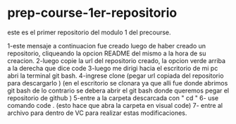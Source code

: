 # prep-course-1er-repositorio
este es el primer repositorio del modulo 1 del precourse.

1-este mensaje a continuacion fue creado luego de haber creado un repositorio, cliqueando la opcion README del mismo a la hora de su creacion.
2-luego copie la url del repositorio creado, la opcion verde arriba a la derecha que dice code
3-luego me dirigi hacia el escritorio de mi pc abri la terminal git bash.
4-ingrese clone (pegar url copiada del repositorio para descargarlo ) (en el escritorio se clonara ya que alli fue donde abrimos git bash de lo contrario se debera abrir el git bash donde queremos pegar el repositorio de github )
5-entre a la carpeta descarcada con " cd "
6- use comando code . (esto hace que abra la carpeta en visual code)
7- entre al archivo para dentro de VC para realizar estas modificaciones.